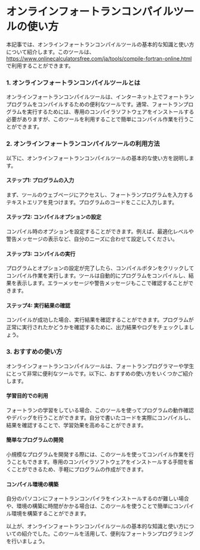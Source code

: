 オンラインフォートランコンパイルツールの使い方
=======================

本記事では、オンラインフォートランコンパイルツールの基本的な知識と使い方について紹介します。このツールは、<https://www.onlinecalculatorsfree.com/ja/tools/compile-fortran-online.html> で利用することができます。

### 1. オンラインフォートランコンパイルツールとは

オンラインフォートランコンパイルツールは、インターネット上でフォートランプログラムをコンパイルするための便利なツールです。通常、フォートランプログラムを実行するためには、専用のコンパイラソフトウェアをインストールする必要がありますが、このツールを利用することで簡単にコンパイル作業を行うことができます。

### 2. オンラインフォートランコンパイルツールの利用方法

以下に、オンラインフォートランコンパイルツールの基本的な使い方を説明します。

#### ステップ1: プログラムの入力

まず、ツールのウェブページにアクセスし、フォートランプログラムを入力するテキストエリアを見つけます。プログラムのコードをここに入力します。

#### ステップ2: コンパイルオプションの設定

コンパイル時のオプションを設定することができます。例えば、最適化レベルや警告メッセージの表示など、自分のニーズに合わせて設定してください。

#### ステップ3: コンパイルの実行

プログラムとオプションの設定が完了したら、コンパイルボタンをクリックしてコンパイル作業を実行します。ツールは自動的にプログラムをコンパイルし、結果を表示します。エラーメッセージや警告メッセージもここで確認することができます。

#### ステップ4: 実行結果の確認

コンパイルが成功した場合、実行結果を確認することができます。プログラムが正常に実行されたかどうかを確認するために、出力結果やログをチェックしましょう。

### 3. おすすめの使い方

オンラインフォートランコンパイルツールは、フォートランプログラマーや学生にとって非常に便利なツールです。以下に、おすすめの使い方をいくつかご紹介します。

#### 学習目的での利用

フォートランの学習をしている場合、このツールを使ってプログラムの動作確認やデバッグを行うことができます。自分で書いたコードを実際にコンパイルし、結果を確認することで、学習効果を高めることができます。

#### 簡単なプログラムの開発

小規模なプログラムを開発する際には、このツールを使ってコンパイル作業を行うこともできます。専用のコンパイラソフトウェアをインストールする手間を省くことができるため、手軽にプログラムの作成ができます。

#### コンパイル環境の構築

自分のパソコンにフォートランコンパイラをインストールするのが難しい場合や、環境の構築に時間がかかる場合は、このツールを使うことで簡単にコンパイル環境を構築することができます。

以上が、オンラインフォートランコンパイルツールの基本的な知識と使い方についての紹介でした。このツールを活用して、便利なフォートランプログラミングを行いましょう。